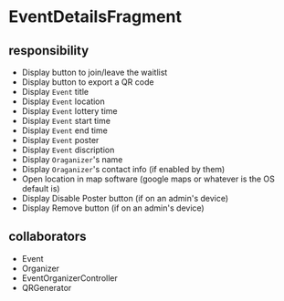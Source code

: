 # EventDetailsFragment
## responsibility
- Display button to join/leave the waitlist
- Display button to export a QR code
- Display `Event` title
- Display `Event` location
- Display `Event` lottery time
- Display `Event` start time
- Display `Event` end time
- Display `Event` poster
- Display `Event` discription
- Display `Oraganizer`'s name
- Display `Oraganizer`'s contact info (if enabled by them)
- Open location in map software (google maps or whatever is the OS default is)
- Display Disable Poster button (if on an admin's device)
- Display Remove button (if on an admin's device)
## collaborators
- Event
- Organizer
- EventOrganizerController
- QRGenerator
